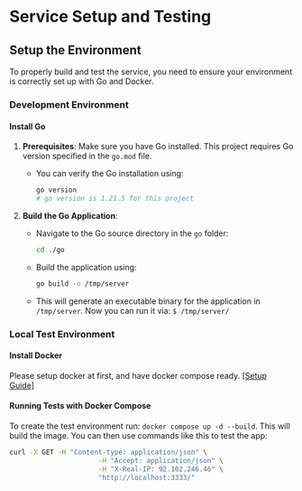 # Service Setup and Testing

## Setup the Environment

To properly build and test the service, you need to ensure your environment is correctly set up with Go and Docker.

### Development Environment

#### Install Go

1. **Prerequisites**: Make sure you have Go installed. This project requires Go version specified in the `go.mod` file.
   - You can verify the Go installation using:

     ```sh
     go version
     # go version is 1.21.5 for this project
     ```

2. **Build the Go Application**:
   - Navigate to the Go source directory in the `go` folder:

     ```sh
     cd ./go
     ```

   - Build the application using:

     ```sh
     go build -o /tmp/server
     ```

   - This will generate an executable binary for the application in `/tmp/server`. Now you can run it via: `$ /tmp/server/`

### Local Test Environment

#### Install Docker

Please setup docker at first, and have docker compose ready. [[Setup Guide]](https://docs.docker.com/engine/install/)

#### Running Tests with Docker Compose

To create the test environment run: `docker compose up -d --build`. This will build the image. You can then use commands like this to test the app:

```sh
curl -X GET -H "Content-type: application/json" \
                      -H "Accept: application/json" \
                      -H "X-Real-IP: 92.102.246.46" \
                      "http://localhost:3333/"
```
